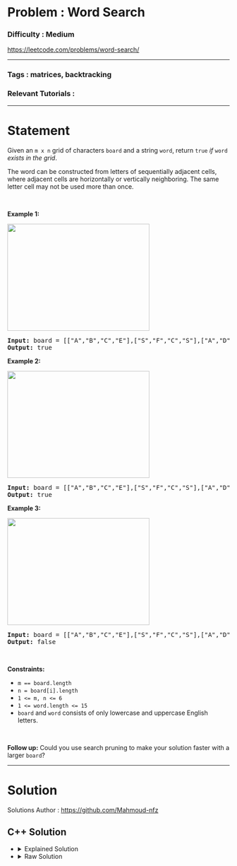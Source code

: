 # Problem : Word Search

### Difficulty : **Medium**

https://leetcode.com/problems/word-search/

---

### Tags : **matrices, backtracking**

### Relevant Tutorials :



---

# Statement

<p>Given an <code>m x n</code> grid of characters <code>board</code> and a string <code>word</code>, return <code>true</code> <em>if</em> <code>word</code> <em>exists in the grid</em>.</p>

<p>The word can be constructed from letters of sequentially adjacent cells, where adjacent cells are horizontally or vertically neighboring. The same letter cell may not be used more than once.</p>

<p>&nbsp;</p>
<p><strong class="example">Example 1:</strong></p>
<img alt="" src="https://assets.leetcode.com/uploads/2020/11/04/word2.jpg" style="width: 322px; height: 242px;">
<pre><strong>Input:</strong> board = [["A","B","C","E"],["S","F","C","S"],["A","D","E","E"]], word = "ABCCED"
<strong>Output:</strong> true
</pre>

<p><strong class="example">Example 2:</strong></p>
<img alt="" src="https://assets.leetcode.com/uploads/2020/11/04/word-1.jpg" style="width: 322px; height: 242px;">
<pre><strong>Input:</strong> board = [["A","B","C","E"],["S","F","C","S"],["A","D","E","E"]], word = "SEE"
<strong>Output:</strong> true
</pre>

<p><strong class="example">Example 3:</strong></p>
<img alt="" src="https://assets.leetcode.com/uploads/2020/10/15/word3.jpg" style="width: 322px; height: 242px;">
<pre><strong>Input:</strong> board = [["A","B","C","E"],["S","F","C","S"],["A","D","E","E"]], word = "ABCB"
<strong>Output:</strong> false
</pre>

<p>&nbsp;</p>
<p><strong>Constraints:</strong></p>

<ul>
	<li><code>m == board.length</code></li>
	<li><code>n = board[i].length</code></li>
	<li><code>1 &lt;= m, n &lt;= 6</code></li>
	<li><code>1 &lt;= word.length &lt;= 15</code></li>
	<li><code>board</code> and <code>word</code> consists of only lowercase and uppercase English letters.</li>
</ul>

<p>&nbsp;</p>
<p><strong>Follow up:</strong> Could you use search pruning to make your solution faster with a larger <code>board</code>?</p>


---

# Solution 

Solutions Author : https://github.com/Mahmoud-nfz

## C++ Solution

<ul>
<li>

<details>
    <summary>Explained Solution</summary>

```cpp
class Solution {
public:
    // Helper function to check if 's' is a prefix of 't'
    bool isPrefix(const std::string& t, const std::string& s) {
        // Check if the length of string 's' is greater than the length of string 't'
        if (s.length() > t.length()) {
            return false;
        }

        // Iterate through the characters of 's' and compare them to the corresponding characters in 't'
        for (size_t i = 0; i < s.length(); ++i) {
            if (s[i] != t[i]) {
                return false; // If any character doesn't match, 's' is not a prefix of 't'
            }
        }

        // If we reach this point, all characters in 's' matched the corresponding characters in 't'
        return true; // 's' is a prefix of 't'
    }

    string target;
    vector<vector<bool>> visited;
    int n, m;

    // Depth-First Search (DFS) function to explore the grid
    int dfs(vector<vector<char>>& board, string& curr, int i, int j) {
        curr += board[i][j];

        // Check if the current substring matches the target word
        if (curr == target)
            return true;
        
        // Check if the current substring is a prefix of the target word
        if (!isPrefix(target, curr)) {
            curr.pop_back();
            return 0;
        }
        
        visited[i][j] = true;

        // Recursively explore adjacent cells
        if (i > 0 && !visited[i - 1][j])
            if (dfs(board, curr, i - 1, j))
                return true;
        if (j > 0 && !visited[i][j - 1])
            if (dfs(board, curr, i, j - 1))
                return true;
        if (i < n - 1 && !visited[i + 1][j])
            if (dfs(board, curr, i + 1, j))
                return true;
        if (j < m - 1 && !visited[i][j + 1])
            if (dfs(board, curr, i, j + 1))
                return true;
        
        curr.pop_back();
        visited[i][j] = false;

        return 0;
    }

    // Helper function to reset the 'visited' grid
    void resetVisited() {
        for (int i = 0; i < n; i++) {
            for (int j = 0; j < m; j++) {
                visited[i][j] = 0;
            }
        }
    }

    // Main function to search for the target word in the grid
    bool exist(vector<vector<char>>& board, string word) {
        target = word;
        n = board.size();
        m = board[0].size();
        vector<vector<bool>> v(n, vector<bool>(m, 0));
        visited = v;

        string curr;
        
        // Loop through each cell in the grid to start DFS
        for (int i = 0; i < n; i++) {
            for (int j = 0; j < m; j++) {
                resetVisited();
                curr = "";
                if (dfs(board, curr, i, j))
                    return true;
            }
        }
        return false;
    }
};

```
</details>
</li>

<li>
<details>
    <summary>Raw Solution</summary>

```cpp
class Solution {
public:
    bool isPrefix(const std::string& t, const std::string& s) {
        if (s.length() > t.length()) {
            return false;
        }
        for (size_t i = 0; i < s.length(); ++i) {
            if (s[i] != t[i]) {
                return false; 
            }
        }
        return true; 
    }
    string target;
    vector<vector<bool>> visited;
    int n, m;
    int dfs(vector<vector<char>>& board, string& curr, int i, int j) {
        curr += board[i][j];
        if (curr == target)
            return true;
        if (!isPrefix(target, curr)) {
            curr.pop_back();
            return 0;
        }
        visited[i][j] = true;
        if (i > 0 && !visited[i - 1][j])
            if (dfs(board, curr, i - 1, j))
                return true;
        if (j > 0 && !visited[i][j - 1])
            if (dfs(board, curr, i, j - 1))
                return true;
        if (i < n - 1 && !visited[i + 1][j])
            if (dfs(board, curr, i + 1, j))
                return true;
        if (j < m - 1 && !visited[i][j + 1])
            if (dfs(board, curr, i, j + 1))
                return true;
        curr.pop_back();
        visited[i][j] = false;
        return 0;
    }
    void resetVisited() {
        for (int i = 0; i < n; i++) {
            for (int j = 0; j < m; j++) {
                visited[i][j] = 0;
            }
        }
    }
    bool exist(vector<vector<char>>& board, string word) {
        target = word;
        n = board.size();
        m = board[0].size();
        vector<vector<bool>> v(n, vector<bool>(m, 0));
        visited = v;
        string curr;
        for (int i = 0; i < n; i++) {
            for (int j = 0; j < m; j++) {
                resetVisited();
                curr = "";
                if (dfs(board, curr, i, j))
                    return true;
            }
        }
        return false;
    }
};
```
</details>
</li>
</ul>
